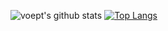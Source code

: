 ![voept's github stats](https://github-readme-stats.vercel.app/api?username=voept&show_icons=true&theme=dark) [![Top Langs](https://github-readme-stats.vercel.app/api/top-langs/?username=voept&layout=compact&theme=dark)](https://github.com/anuraghazra/github-readme-stats)


